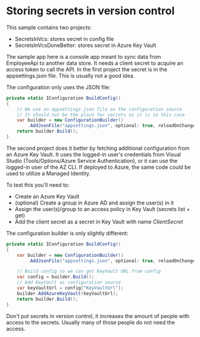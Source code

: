 # Storing secrets in version control

This sample contains two projects:

* SecretsInVcs: stores secret in config file
* SecretsInVcsDoneBetter: stores secret in Azure Key Vault

The sample app here is a console app meant to sync data from EmployeeApi to another data store.
It needs a client secret to acquire an access token to call the API.
In the first project the secret is in the appsettings.json file.
This is usually not a good idea.

The configuration only uses the JSON file:

```cs
private static IConfiguration BuildConfig()
{
    // We use an appsettings.json file as the configuration source
    // It should not be the place for secrets as it is in this case
    var builder = new ConfigurationBuilder()
        .AddJsonFile("appsettings.json", optional: true, reloadOnChange: true);
    return builder.Build();
}
```

The second project does it better by fetching additional configuration from an Azure Key Vault.
It uses the logged-in user's credentials from Visual Studio (Tools/Options/Azure Service Authentication),
or it can use the logged-in user of the AZ CLI.
If deployed to Azure, the same code could be used to utilize a Managed Identity.

To test this you'll need to:

* Create an Azure Key Vault
* (optional) Create a group in Azure AD and assign the user(s) in it
* Assign the user(s)/group to an access policy in Key Vault (secrets list + get)
* Add the client secret as a secret in Key Vault with name *ClientSecret*

The configuration builder is only slightly different:

```cs
private static IConfiguration BuildConfig()
{
    var builder = new ConfigurationBuilder()
        .AddJsonFile("appsettings.json", optional: true, reloadOnChange: true);

    // Build config so we can get KeyVault URL from config
    var config = builder.Build();
    // Add KeyVault as configuration source
    var keyVaultUrl = config["KeyVaultUrl"];
    builder.AddAzureKeyVault(keyVaultUrl);
    return builder.Build();
}
```

Don't put secrets in version control,
it increases the amount of people with access to the secrets.
Usually many of those people do not need the access.